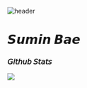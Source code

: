 <!--
**waterminn/waterminn** is a ✨ _special_ ✨ repository because its `README.md` (this file) appears on your GitHub profile.

Here are some ideas to get you started:

- 🔭 I’m currently working on ...
- 🌱 I’m currently learning ...
- 👯 I’m looking to collaborate on ...
- 🤔 I’m looking for help with ...
- 💬 Ask me about ...
- 📫 How to reach me: ...
- 😄 Pronouns: ...
- ⚡ Fun fact: ...
-->

![header](https://capsule-render.vercel.app/api?type=waving&color=0:0A6EBD,100:A1C2F1&height=120&animation=fadeIn&section=footer&text=🏄🏻&fontSize=60)

<div align="left">
  
# 𝙎𝙪𝙢𝙞𝙣 𝘽𝙖𝙚

<!--
### 𝘛𝘦𝘤𝘩 𝘚𝘵𝘢𝘤𝘬
<a target="_blank"><img src="https://img.shields.io/badge/Android-3DDC84?style=flat-square&logo=Android&logoColor=FFFFFF"/></a>
<a target="_blank"><img src="https://img.shields.io/badge/Kotlin-7F52FF?style=flat-square&logo=Kotlin&logoColor=FFFFFF"/></a>
<a target="_blank"><img src="https://img.shields.io/badge/Python-3776AB?style=flat-square&logo=Python&logoColor=FFFFFF"/></a>
<a target="_blank"><img src="https://img.shields.io/badge/Java-007396?style=flat-square&logo=Oracle&logoColor=FFFFFF"/></a>
<a target="_blank"><img src="https://img.shields.io/badge/C++-00599C?style=flat-square&logo=Cplusplus&logoColor=FFFFFF"/></a>
-->
<!-- <a target="_blank"><img src="https://img.shields.io/badge/JavaScript-F7DF1E?style=flat-square&logo=JavaScript&logoColor=000000"/></a> -->
<!-- <a target="_blank"><img src="https://img.shields.io/badge/HTML5-E34F26?style=flat-square&logo=HTML5&logoColor=FFFFFF"/></a> -->
<!-- <a target="_blank"><img src="https://img.shields.io/badge/CSS3-1572B6?style=flat-square&logo=CSS3&logoColor=FFFFFF"/></a> -->
  
### 𝘎𝘪𝘵𝘩𝘶𝘣 𝘚𝘵𝘢𝘵𝘴
<picture>
<source 
  srcset="https://github-readme-stats.vercel.app/api?username=wateralsie&count_private=true&show_icons=true&theme=github_dark_dimmed&bg_color=20232A&hide_border=true"
  media="(prefers-color-scheme: dark)"
/>
<source
  srcset="https://github-readme-stats.vercel.app/api?username=wateralsie&count_private=true&show_icons=true&theme=default"
  media="(prefers-color-scheme: light), (prefers-color-scheme: no-preference)"
/>
<img src="https://github-readme-stats.vercel.app/api?username=waterminn&show_icons=true" />
</picture>
  
<!--
### 𝘠𝘰𝘶 𝘤𝘢𝘯 𝘢𝘭𝘴𝘰 𝘴𝘦𝘦 𝘮𝘦 𝘪𝘯...
<a href="https://www.instagram.com/watermin.bb/" target="_blank"><img src="https://img.shields.io/badge/Instagram-E4405F?style=flat-square&logo=Instagram&logoColor=FFFFFF"/></a>
<a target="_blank"><img src="https://img.shields.io/badge/tnals08019@gmail.com-EA4335?style=flat-square&logo=Gmail&logoColor=FFFFFF"/></a>
-->

<!-- <a href="https://velog.io/@watermin" target="_blank"><img src="https://img.shields.io/badge/BLOG-20C997?style=flat-square&logo=Velog&logoColor=ffffff"/></a> -->


<!--
### *solved.ac Stats*
![mazandi profile](http://mazandi.herokuapp.com/api?handle=mine1913&theme=dark)
-->

</div>

